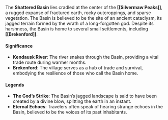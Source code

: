 The **Shattered Basin** lies cradled at the center of the **[[Silvermaw Peaks]]**, a rugged expanse of fractured earth, rocky outcroppings, and sparse vegetation. The Basin is believed to be the site of an ancient cataclysm, its jagged terrain formed by the wrath of a long-forgotten god. Despite its harshness, the Basin is home to several small settlements, including **[[Brekenford]]**.

#### **Significance**

- **Kendausk River**: The river snakes through the Basin, providing a vital trade route during warmer months.
- **Brekenford**: The village serves as a hub of trade and survival, embodying the resilience of those who call the Basin home.

#### **Legends**

- **The God’s Strike**: The Basin’s jagged landscape is said to have been created by a divine blow, splitting the earth in an instant.
- **Eternal Echoes**: Travelers often speak of hearing strange echoes in the Basin, believed to be the voices of its past inhabitants.